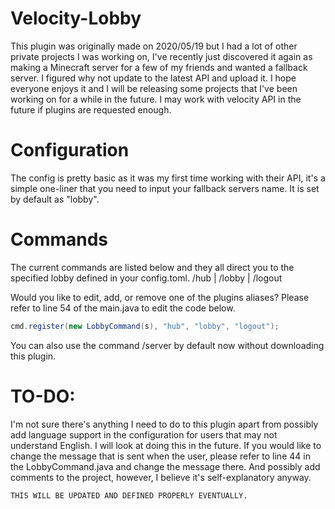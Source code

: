 # Velocity-Lobby
This plugin was originally made on 2020/05/19 but I had a lot of other private projects I was working on, I've recently just discovered it again as making a Minecraft server for a few of my friends and wanted a fallback server. I figured why not update to the latest API and upload it. I hope everyone enjoys it and I will be releasing some projects that I've been working on for a while in the future. I may work with velocity API in the future if plugins are requested enough.

# Configuration

The config is pretty basic as it was my first time working with their API, it's a simple one-liner that you need to input your fallback servers name. It is set by default as "lobby".

# Commands
The current commands are listed below and they all direct you to the specified lobby defined in your config.toml.
/hub | /lobby | /logout

Would you like to edit, add, or remove one of the plugins aliases? Please refer to line 54 of the main.java to edit the code below.

```java
cmd.register(new LobbyCommand(s), "hub", "lobby", "logout");
```

You can also use the command /server <name> by default now without downloading this plugin.

# TO-DO:
I'm not sure there's anything I need to do to this plugin apart from possibly add language support in the configuration for users that may not understand English. I will look at doing this in the future. If you would like to change the message that is sent when the user, please refer to line 44 in the LobbyCommand.java and change the message there. And possibly add comments to the project, however, I believe it's self-explanatory anyway.
  
  ```txt
  THIS WILL BE UPDATED AND DEFINED PROPERLY EVENTUALLY.
  ```
  

